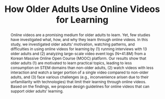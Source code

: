 ---
layout: publication
title: "How Older Adults Use Online Videos for Learning"
year: 2023
month: 4
video: L5HAVSJr0PM
authors:
  - Seoyoung Kim
  - Donghoon Shin
  - Jeongyeon Kim
  - Soonwoo Kwon
  - Juho Kim
venue: ACM CHI 2023
venue_full: "Proceedings of the 2023 CHI Conference on Human Factors in Computing Systems"
abstract: "Online videos are a promising medium for older adults to learn. Yet, few studies have investigated what, how, and why they learn through online videos. In this study, we investigated older adults’ motivation, watching patterns, and difficulties in using online videos for learning by (1) running interviews with 13 older adults and (2) analyzing large-scale video event logs (N=41.8M) from a Korean Massive Online Open Course (MOOC) platform. Our results show that older adults (1) are motivated to learn practical topics, leading to less consumption on STEM domains than non-older adults, (2) watch videos with less interaction and watch a larger portion of a single video compared to non-older adults, and (3) face various challenges (e.g., inconvenience arisen due to their unfamiliarity with technologies) that limit their learning through online videos. Based on the findings, we propose design guidelines for online videos that can support older adults’ learning."
featured: true
---